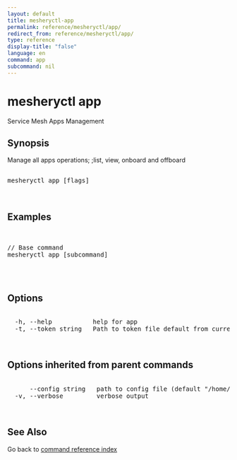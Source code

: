 ```yaml
---
layout: default
title: mesheryctl-app
permalink: reference/mesheryctl/app/
redirect_from: reference/mesheryctl/app/
type: reference
display-title: "false"
language: en
command: app
subcommand: nil
---
```


# mesheryctl app

Service Mesh Apps Management

## Synopsis

Manage all apps operations; ;list, view, onboard and offboard

<pre class='codeblock-pre'>
<div class='codeblock'>
mesheryctl app [flags]

</div>
</pre> 

## Examples

<pre class='codeblock-pre'>
<div class='codeblock'>

// Base command
mesheryctl app [subcommand]
	

</div>
</pre> 

## Options

<pre class='codeblock-pre'>
<div class='codeblock'>
  -h, --help           help for app
  -t, --token string   Path to token file default from current context

</div>
</pre>

## Options inherited from parent commands

<pre class='codeblock-pre'>
<div class='codeblock'>
      --config string   path to config file (default "/home/admin-pc/.meshery/config.yaml")
  -v, --verbose         verbose output

</div>
</pre>

## See Also

Go back to [command reference index](/reference/mesheryctl/) 
